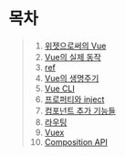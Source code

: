 # 목차
> 1. [위젯으로써의 Vue](./01_dom_widget.md)
> 2. [Vue의 실제 동작](./02_how_vue_works.md)
> 3. [ref](./03_ref.md)
> 4. [Vue의 생명주기](./04_lifecycle.md)
> 5. [Vue CLI](./05_vue_cli.md)
> 6. [프로퍼티와 inject](./06_property_vs_inject.md)
> 7. [컴포넌트 추가 기능들](./07_more_about_components.md)
> 8. [라우팅](./08_routing.md)
> 9. [Vuex](./09_vuex.md)
> 10. [Composition API]()
